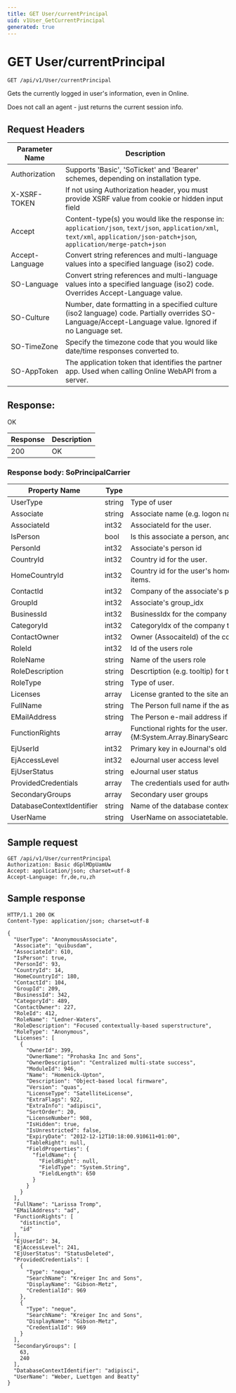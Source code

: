 ```yaml
---
title: GET User/currentPrincipal
uid: v1User_GetCurrentPrincipal
generated: true
---
```


# GET User/currentPrincipal

```http
GET /api/v1/User/currentPrincipal
```

Gets the currently logged in user's information, even in Online.


Does not call an agent - just returns the current session info.







## Request Headers

| Parameter Name | Description |
|----------------|-------------|
| Authorization  | Supports 'Basic', 'SoTicket' and 'Bearer' schemes, depending on installation type. |
| X-XSRF-TOKEN   | If not using Authorization header, you must provide XSRF value from cookie or hidden input field |
| Accept         | Content-type(s) you would like the response in: `application/json`, `text/json`, `application/xml`, `text/xml`, `application/json-patch+json`, `application/merge-patch+json` |
| Accept-Language | Convert string references and multi-language values into a specified language (iso2) code. |
| SO-Language | Convert string references and multi-language values into a specified language (iso2) code. Overrides Accept-Language value. |
| SO-Culture | Number, date formatting in a specified culture (iso2 language) code. Partially overrides SO-Language/Accept-Language value. Ignored if no Language set. |
| SO-TimeZone | Specify the timezone code that you would like date/time responses converted to. |
| SO-AppToken | The application token that identifies the partner app. Used when calling Online WebAPI from a server. |


## Response:

OK

| Response | Description |
|----------------|-------------|
| 200 | OK |

### Response body: SoPrincipalCarrier

| Property Name | Type |  Description |
|----------------|------|--------------|
| UserType | string | Type of user |
| Associate | string | Associate name (e.g. logon name) for the user |
| AssociateId | int32 | AssociateId for the user. |
| IsPerson | bool | Is this associate a person, and not a resource? |
| PersonId | int32 | Associate's person id |
| CountryId | int32 | Country id for the user. |
| HomeCountryId | int32 | Country id for the user's home country.  This is the default country id when creating new items. |
| ContactId | int32 | Company of the associate's person |
| GroupId | int32 | Associate's group_idx |
| BusinessId | int32 | BusinessIdx for the company that the user belongs to. |
| CategoryId | int32 | CategoryIdx of the company that the user belongs to. |
| ContactOwner | int32 | Owner (AssocaiteId) of the company that the user belongs to. |
| RoleId | int32 | Id of the users role |
| RoleName | string | Name of the users role |
| RoleDescription | string | Descrtiption (e.g. tooltip) for the users role |
| RoleType | string | Type of user. |
| Licenses | array | License granted to the site and user. |
| FullName | string | The Person full name if the associate is a person. Use IsPerson to check |
| EMailAddress | string | The Person e-mail address if the associate is a person. Use IsPerson to check |
| FunctionRights | array | Functional rights for the user.  This array is sorted so a lookup can be performed using {M:System.Array.BinarySearch(System.Array,System.Int32,System.Int32,System.Object)}. |
| EjUserId | int32 | Primary key in eJournal's old user table. |
| EjAccessLevel | int32 | eJournal user access level |
| EjUserStatus | string | eJournal user status |
| ProvidedCredentials | array | The credentials used for authenticating this user. |
| SecondaryGroups | array | Secondary user groups |
| DatabaseContextIdentifier | string | Name of the database context |
| UserName | string | UserName on associatetable. Same as SuperId from Online |

## Sample request

```http!
GET /api/v1/User/currentPrincipal
Authorization: Basic dGplMDpUamUw
Accept: application/json; charset=utf-8
Accept-Language: fr,de,ru,zh
```

## Sample response

```http_
HTTP/1.1 200 OK
Content-Type: application/json; charset=utf-8

{
  "UserType": "AnonymousAssociate",
  "Associate": "quibusdam",
  "AssociateId": 610,
  "IsPerson": true,
  "PersonId": 93,
  "CountryId": 14,
  "HomeCountryId": 180,
  "ContactId": 104,
  "GroupId": 209,
  "BusinessId": 342,
  "CategoryId": 489,
  "ContactOwner": 227,
  "RoleId": 412,
  "RoleName": "Ledner-Waters",
  "RoleDescription": "Focused contextually-based superstructure",
  "RoleType": "Anonymous",
  "Licenses": [
    {
      "OwnerId": 399,
      "OwnerName": "Prohaska Inc and Sons",
      "OwnerDescription": "Centralized multi-state success",
      "ModuleId": 946,
      "Name": "Homenick-Upton",
      "Description": "Object-based local firmware",
      "Version": "quas",
      "LicenseType": "SatelliteLicense",
      "ExtraFlags": 922,
      "ExtraInfo": "adipisci",
      "SortOrder": 20,
      "LicenseNumber": 908,
      "IsHidden": true,
      "IsUnrestricted": false,
      "ExpiryDate": "2012-12-12T10:18:00.910611+01:00",
      "TableRight": null,
      "FieldProperties": {
        "fieldName": {
          "FieldRight": null,
          "FieldType": "System.String",
          "FieldLength": 650
        }
      }
    }
  ],
  "FullName": "Larissa Tromp",
  "EMailAddress": "ad",
  "FunctionRights": [
    "distinctio",
    "id"
  ],
  "EjUserId": 34,
  "EjAccessLevel": 241,
  "EjUserStatus": "StatusDeleted",
  "ProvidedCredentials": [
    {
      "Type": "neque",
      "SearchName": "Kreiger Inc and Sons",
      "DisplayName": "Gibson-Metz",
      "CredentialId": 969
    },
    {
      "Type": "neque",
      "SearchName": "Kreiger Inc and Sons",
      "DisplayName": "Gibson-Metz",
      "CredentialId": 969
    }
  ],
  "SecondaryGroups": [
    63,
    240
  ],
  "DatabaseContextIdentifier": "adipisci",
  "UserName": "Weber, Luettgen and Beatty"
}
```